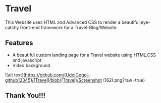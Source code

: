 # Travel
This Website uses HTML and Advanced CSS to render a beautiful,eye-catchy front-end framework for a Travel-Blog/Website.

## Features
 - A beautiful custom landing page for a Travel website using HTML,CSS and javascript.
 - Video background
 
 ![alt text](https://github.com/[UdoiGogoi-github12345]/[Travel]/blob/[Travel]/Screenshot (162).png?raw=true)
 
 ## Thank You!!!
